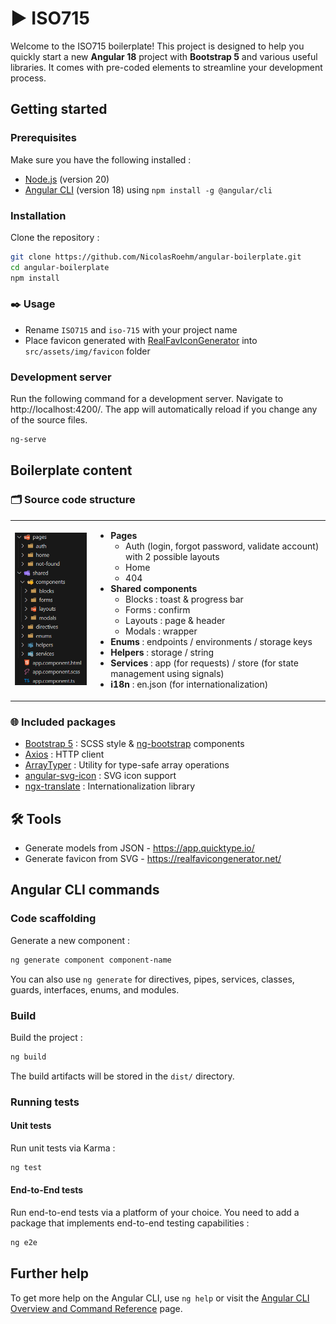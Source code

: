 # ▶️ ISO715

Welcome to the ISO715 boilerplate! This project is designed to help you quickly start a new **Angular 18** project with **Bootstrap 5** and various useful libraries. It comes with pre-coded elements to streamline your development process.

## Getting started

### Prerequisites

Make sure you have the following installed :

- [Node.js](https://nodejs.org/) (version 20)
- [Angular CLI](https://angular.dev/) (version 18) using `npm install -g @angular/cli`

### Installation

Clone the repository :

```sh
git clone https://github.com/NicolasRoehm/angular-boilerplate.git
cd angular-boilerplate
npm install
```

### ✒️ Usage

- Rename `ISO715` and `iso-715` with your project name
- Place favicon generated with [RealFavIconGenerator](https://realfavicongenerator.net/) into `src/assets/img/favicon` folder

### Development server

Run the following command for a development server. Navigate to http://localhost:4200/. The app will automatically reload if you change any of the source files.

```sh
ng-serve
```

## Boilerplate content

### 🗂️ Source code structure

<table>
  <tr>
    <td>
      <img src="./src/assets/img/project/folder-structure.png" alt="Project Structure" width="200"/>
    </td>
    <td>
      <ul>
        <li><strong>Pages</strong>
          <ul>
            <li>Auth (login, forgot password, validate account) with 2 possible layouts</li>
            <li>Home</li>
            <li>404</li>
          </ul>
        </li>
        <li><strong>Shared components</strong>
          <ul>
            <li>Blocks : toast & progress bar</li>
            <li>Forms : confirm</li>
            <li>Layouts : page & header</li>
            <li>Modals : wrapper</li>
          </ul>
        </li>
        <li><strong>Enums</strong> : endpoints / environments / storage keys</li>
        <li><strong>Helpers</strong> : storage / string</li>
        <li><strong>Services</strong> : app (for requests) / store (for state management using signals)</li>
        <li><strong>i18n</strong> : en.json (for internationalization)</li>
      </ul>
    </td>
  </tr>
</table>

### 🌐 Included packages

- [Bootstrap 5](https://getbootstrap.com/) : SCSS style & [ng-bootstrap](https://ng-bootstrap.github.io/) components
- [Axios](https://github.com/axios/axios) : HTTP client
- [ArrayTyper](https://github.com/FranzStrudel/-caliatys-array-typer) : Utility for type-safe array operations
- [angular-svg-icon](https://github.com/czeckd/angular-svg-icon) : SVG icon support
- [ngx-translate](https://github.com/ngx-translate/core) : Internationalization library

## 🛠️ Tools

- Generate models from JSON - https://app.quicktype.io/
- Generate favicon from SVG - https://realfavicongenerator.net/

## Angular CLI commands

### Code scaffolding

Generate a new component :

```sh
ng generate component component-name
```

You can also use `ng generate` for directives, pipes, services, classes, guards, interfaces, enums, and modules.

### Build

Build the project :

```sh
ng build
```

The build artifacts will be stored in the `dist/` directory.

### Running tests

#### Unit tests

Run unit tests via Karma :

```sh
ng test
```

#### End-to-End tests

Run end-to-end tests via a platform of your choice. You need to add a package that implements end-to-end testing capabilities :

```sh
ng e2e
```

## Further help

To get more help on the Angular CLI, use `ng help` or visit the [Angular CLI Overview and Command Reference](https://angular.dev/tools/cli) page.
